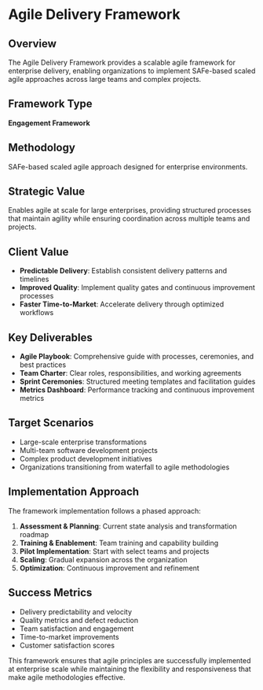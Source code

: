 # Agile Delivery Framework

## Overview
The Agile Delivery Framework provides a scalable agile framework for enterprise delivery, enabling organizations to implement SAFe-based scaled agile approaches across large teams and complex projects.

## Framework Type
**Engagement Framework**

## Methodology
SAFe-based scaled agile approach designed for enterprise environments.

## Strategic Value
Enables agile at scale for large enterprises, providing structured processes that maintain agility while ensuring coordination across multiple teams and projects.

## Client Value
- **Predictable Delivery**: Establish consistent delivery patterns and timelines
- **Improved Quality**: Implement quality gates and continuous improvement processes
- **Faster Time-to-Market**: Accelerate delivery through optimized workflows

## Key Deliverables
- **Agile Playbook**: Comprehensive guide with processes, ceremonies, and best practices
- **Team Charter**: Clear roles, responsibilities, and working agreements
- **Sprint Ceremonies**: Structured meeting templates and facilitation guides
- **Metrics Dashboard**: Performance tracking and continuous improvement metrics

## Target Scenarios
- Large-scale enterprise transformations
- Multi-team software development projects
- Complex product development initiatives
- Organizations transitioning from waterfall to agile methodologies

## Implementation Approach
The framework implementation follows a phased approach:

1. **Assessment & Planning**: Current state analysis and transformation roadmap
2. **Training & Enablement**: Team training and capability building
3. **Pilot Implementation**: Start with select teams and projects
4. **Scaling**: Gradual expansion across the organization
5. **Optimization**: Continuous improvement and refinement

## Success Metrics
- Delivery predictability and velocity
- Quality metrics and defect reduction
- Team satisfaction and engagement
- Time-to-market improvements
- Customer satisfaction scores

This framework ensures that agile principles are successfully implemented at enterprise scale while maintaining the flexibility and responsiveness that make agile methodologies effective.